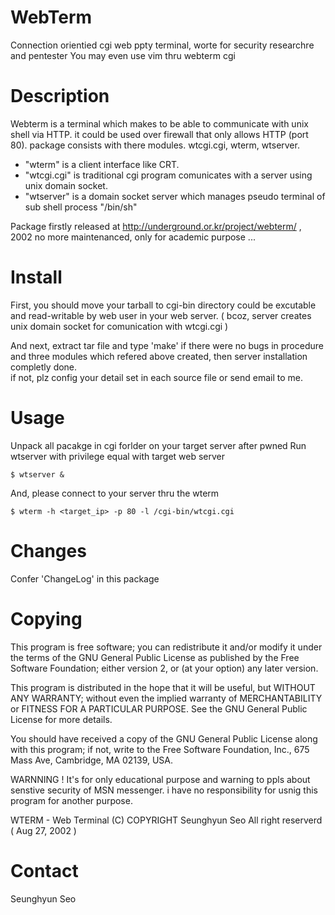 

 WebTerm  
 =========================================================================
 Connection orientied cgi web ppty terminal, worte for security researchre and pentester 
 You may even use vim thru webterm cgi 



 Description
 ==========================================================================

 Webterm is a terminal which makes to be able to communicate with unix shell via 
 HTTP. it could be used over firewall that only allows HTTP (port 80).
 package consists with there modules. wtcgi.cgi, wterm, wtserver.
 
 * "wterm" is a client interface like CRT. 
 * "wtcgi.cgi" is traditional cgi program comunicates with a server using unix domain socket. 
 * "wtserver" is a domain socket server which manages pseudo terminal of sub shell process "/bin/sh"

 Package firstly released at http://underground.or.kr/project/webterm/ , 2002
 no more maintenanced, only for academic purpose ... 


 Install 
 ==========================================================================

 First, you should move your tarball to cgi-bin directory could be excutable 
 and read-writable by web user in your web server. 
 ( bcoz, server creates unix domain socket for comunication with wtcgi.cgi ) 
 
 And next, extract tar file  and type 'make'
 if there were no bugs in procedure and three modules which refered above 
 created, then server installation completly done.  
 if not, plz config your detail set in each source file or send email to me.
 
 Usage 
 ==========================================================================
 
 Unpack all pacakge in cgi forlder on your target server after pwned
 Run wtserver with privilege  equal with target web server 
 
 ```
 $ wtserver &
 ```
 
 And, please connect to your server thru the wterm
 
 ```
 $ wterm -h <target_ip> -p 80 -l /cgi-bin/wtcgi.cgi
 ```

 Changes
 ==========================================================================

 Confer 'ChangeLog' in this package


 Copying
 ==========================================================================

 This program is free software; you can  redistribute it and/or modify
 it under the terms  of the GNU General Public  License as published by
 the  Free Software Foundation; either version  2,  or (at your option)
 any later version.

 This program is distributed  in the hope that  it will be  useful, but
 WITHOUT    ANY  WARRANTY;  without   even   the  implied  warranty  of
 MERCHANTABILITY  or  FITNESS FOR  A PARTICULAR   PURPOSE.  See the GNU
 General Public License for more details.

 You should  have received a  copy of  the GNU  General Public  License
 along with   this  program; if   not,  write  to   the Free   Software
 Foundation, Inc., 675 Mass Ave, Cambridge, MA 02139, USA.


 WARNNING !  It's for only educational purpose and warning to ppls
 about senstive security of MSN messenger.
 i have no responsibility for usnig this program for another purpose.

 WTERM - Web Terminal
 (C) COPYRIGHT Seunghyun Seo
 All right reserverd ( Aug 27, 2002 )


 Contact
 ======================================================================

 Seunghyun Seo



